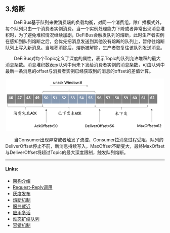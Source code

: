 ## 3.熔断

&nbsp;&nbsp;&nbsp;&nbsp;&nbsp;&nbsp;
DeFiBus基于队列来做消费端的负载均衡，对同一个消费组，除广播模式外，每个队列只由一个消费者实例消费。当一个实例处理能力下降或者异常出现消息堆积时，为了避免堆积情况继续加剧，DeFiBus会触发队列的熔断，此时生产者实例在感知到队列熔断之后，会优先把消息发送到其他没有熔断的队列上，暂停往熔断队列上写入新消息。当堆积消除后，熔断被解除，生产者恢复往该队列发送消息。

&nbsp;&nbsp;&nbsp;&nbsp;&nbsp;&nbsp;
DeFiBus对每个Topic定义了深度的属性，表示Topic的队列允许堆积的最大消息条数。消息堆积数表示队列中尚未下发给消费者实例的消息条数，可由队列中最新一条消息的offset与消费者实例已经获取到的消息的offset的差值计算。
<div align=center>

![offset](../../../docs/images/features/circuit-break-p1.png)

</div>

&nbsp;&nbsp;&nbsp;&nbsp;&nbsp;&nbsp;
当Consumer出现异常或者触发了流控，Consumer拉消息过程受阻，队列的DeliverOffset停止不前，新消息持续写入，MaxOffset不断变大，最终MaxOffset与DeliverOffset将超过Topic的最大深度限制，触发队列熔断。

---

#### Links:

* [架构介绍](../../../README.md)
* [Request-Reply调用](docs/cn/features/1-request-response-call.md)
* [灰度发布](docs/cn/features/2-dark-launch.md)
* [熔断机制](docs/cn/features/3-circuit-break-mechanism.md)
* [服务就近](docs/cn/features/4-invoke-service-nearby.md)
* [应用多活](docs/cn/features/5-multi-active.md)
* [动态扩缩队列](docs/cn/features/6-dynamic-adjust-queue.md)
* [容错机制](docs/cn/features/8-fault-tolerant.md)
